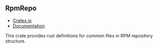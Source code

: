 ## RpmRepo 

- [Crates.io](https://crates.io/crates/rpmrepo)
- [Documentation](https://docs.rs/rpmrepo) 

This crate provides rust definitions for common files in RPM repository structure.
